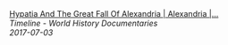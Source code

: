 <!--2024-07-21 00:18:54-->
<div class="yb">
  <a class="nodecor" href="/posts.html?istoriya/hypatia_and_the_great_fall_of_alexandria_alexandria_timeline">
    <img class="preview" data-videoid="pixDj1NlRok" src="https://i.ytimg.com/vi/pixDj1NlRok/hqdefault.jpg" align="middle" alt="">
  </a>
  <div class="inlbl text">
    <a class="nodecor" href="/posts.html?istoriya/hypatia_and_the_great_fall_of_alexandria_alexandria_timeline">Hypatia And The Great Fall Of Alexandria | Alexandria |...</a><br>
    <i class="smaller2">Timeline - World History Documentaries</i><br>
    <i class="smaller3">2017-07-03</i>
  </div>
</div>
